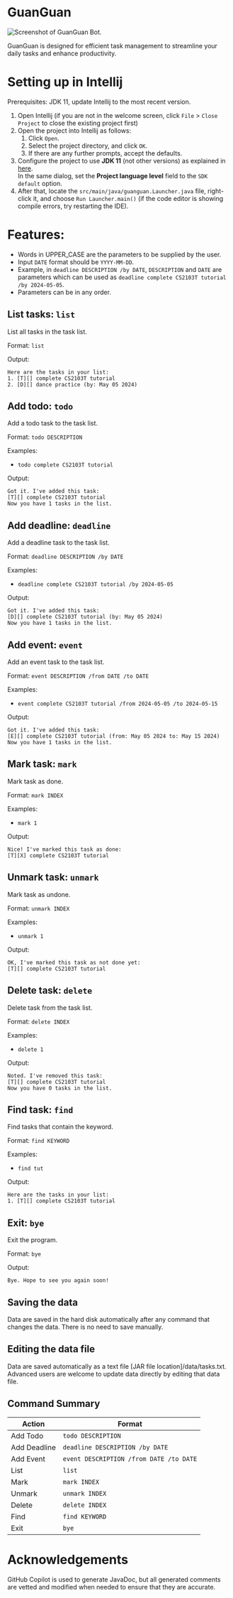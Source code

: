 # GuanGuan

![Screenshot of GuanGuan Bot.](docs/Ui.png)

GuanGuan is designed for efficient task management to streamline your daily tasks and enhance productivity.

# Setting up in Intellij

Prerequisites: JDK 11, update Intellij to the most recent version.

1. Open Intellij (if you are not in the welcome screen, click `File` > `Close Project` to close the existing project first)
2. Open the project into Intellij as follows:
    1. Click `Open`.
    2. Select the project directory, and click `OK`.
    3. If there are any further prompts, accept the defaults.
3. Configure the project to use **JDK 11** (not other versions) as explained in [here](https://www.jetbrains.com/help/idea/sdk.html#set-up-jdk).<br>
   In the same dialog, set the **Project language level** field to the `SDK default` option.
4. After that, locate the `src/main/java/guanguan.Launcher.java` file, right-click it, and choose `Run Launcher.main()` (if the code editor is showing compile errors, try restarting the IDE).

# Features:
- Words in UPPER_CASE are the parameters to be supplied by the user.
- Input `DATE` format should be `YYYY-MM-DD`.
- Example, in `deadline DESCRIPTION /by DATE`, `DESCRIPTION` and `DATE` are parameters which can be used as `deadline complete CS2103T tutorial /by 2024-05-05`.
- Parameters can be in any order.

## List tasks: `list`
List all tasks in the task list.

Format: `list`

Output:
```
Here are the tasks in your list:
1. [T][] complete CS2103T tutorial
2. [D][] dance practice (by: May 05 2024)
```

## Add todo: `todo`
Add a todo task to the task list.

Format: `todo DESCRIPTION`

Examples:
- `todo complete CS2103T tutorial`

Output:
```
Got it. I've added this task:
[T][] complete CS2103T tutorial
Now you have 1 tasks in the list.
```

## Add deadline: `deadline`
Add a deadline task to the task list.

Format: `deadline DESCRIPTION /by DATE`

Examples:
- `deadline complete CS2103T tutorial /by 2024-05-05`

Output:
```
Got it. I've added this task:
[D][] complete CS2103T tutorial (by: May 05 2024)
Now you have 1 tasks in the list.
```

## Add event: `event`
Add an event task to the task list.

Format: `event DESCRIPTION /from DATE /to DATE`

Examples:
- `event complete CS2103T tutorial /from 2024-05-05 /to 2024-05-15`

Output:
```
Got it. I've added this task:
[E][] complete CS2103T tutorial (from: May 05 2024 to: May 15 2024)
Now you have 1 tasks in the list.
```

## Mark task: `mark`
Mark task as done.

Format: `mark INDEX`

Examples:
- `mark 1`

Output:
```
Nice! I've marked this task as done:
[T][X] complete CS2103T tutorial
```

## Unmark task: `unmark`
Mark task as undone.

Format: `unmark INDEX`

Examples:
- `unmark 1`

Output:
```
OK, I've marked this task as not done yet:
[T][] complete CS2103T tutorial
```

## Delete task: `delete`
Delete task from the task list.

Format: `delete INDEX`

Examples:
- `delete 1`

Output:
```
Noted. I've removed this task:
[T][] complete CS2103T tutorial
Now you have 0 tasks in the list.
```

## Find task: `find`
Find tasks that contain the keyword.

Format: `find KEYWORD`

Examples:
- `find tut`

Output:
```
Here are the tasks in your list:
1. [T][] complete CS2103T tutorial
```

## Exit: `bye`
Exit the program.

Format: `bye`

Output:
```
Bye. Hope to see you again soon!
```

## Saving the data
Data are saved in the hard disk automatically after any command that changes the data. There is no need to save manually.

## Editing the data file
Data are saved automatically as a text file [JAR file location]/data/tasks.txt. Advanced users are welcome to update data directly by editing that data file.

## Command Summary

| Action       | Format                                  |
|--------------|-----------------------------------------|
| Add Todo     | `todo DESCRIPTION`                      |
| Add Deadline | `deadline DESCRIPTION /by DATE`         |
| Add Event    | `event DESCRIPTION /from DATE /to DATE` |
| List         | `list`                                  |
| Mark         | `mark INDEX`                            |
| Unmark       | `unmark INDEX`                          |
| Delete       | `delete INDEX`                          |
| Find         | `find KEYWORD`                          |
| Exit         | `bye`                                   |

# Acknowledgements
GitHub Copilot is used to generate JavaDoc, but all generated comments are vetted and modified when needed to ensure that they are accurate.

